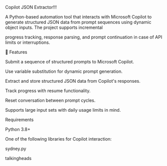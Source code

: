 Copilot JSON Extractor!!!


A Python-based automation tool that interacts with Microsoft Copilot to generate structured JSON data from prompt sequences using dynamic object inputs. The project supports incremental 

progress tracking, response parsing, and prompt continuation in case of API limits or interruptions.

🚀 Features

Submit a sequence of structured prompts to Microsoft Copilot.

Use variable substitution for dynamic prompt generation.

Extract and store structured JSON data from Copilot's responses.

Track progress with resume functionality.

Reset conversation between prompt cycles.

Supports large input sets with daily usage limits in mind.



Requirements

Python 3.8+

One of the following libraries for Copilot interaction:

sydney.py

talkingheads







